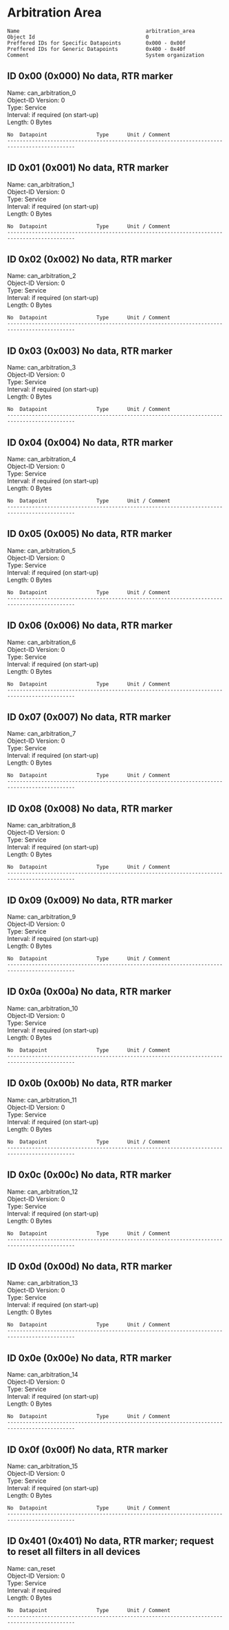 Arbitration Area
===

    Name                                         arbitration_area                   
    Object Id                                    0                                  
    Preffered IDs for Specific Datapoints        0x000 - 0x00f                      
    Preffered IDs for Generic Datapoints         0x400 - 0x40f                      
    Comment                                      System organization                

ID 0x00 (0x000) No data, RTR marker
---
Name: can_arbitration_0  
Object-ID Version: 0  
Type: Service  
Interval: if required (on start-up)  
Length: 0 Bytes

    No  Datapoint                Type      Unit / Comment                               
    --------------------------------------------------------------------------------------------

ID 0x01 (0x001) No data, RTR marker
---
Name: can_arbitration_1  
Object-ID Version: 0  
Type: Service  
Interval: if required (on start-up)  
Length: 0 Bytes

    No  Datapoint                Type      Unit / Comment                               
    --------------------------------------------------------------------------------------------

ID 0x02 (0x002) No data, RTR marker
---
Name: can_arbitration_2  
Object-ID Version: 0  
Type: Service  
Interval: if required (on start-up)  
Length: 0 Bytes

    No  Datapoint                Type      Unit / Comment                               
    --------------------------------------------------------------------------------------------

ID 0x03 (0x003) No data, RTR marker
---
Name: can_arbitration_3  
Object-ID Version: 0  
Type: Service  
Interval: if required (on start-up)  
Length: 0 Bytes

    No  Datapoint                Type      Unit / Comment                               
    --------------------------------------------------------------------------------------------

ID 0x04 (0x004) No data, RTR marker
---
Name: can_arbitration_4  
Object-ID Version: 0  
Type: Service  
Interval: if required (on start-up)  
Length: 0 Bytes

    No  Datapoint                Type      Unit / Comment                               
    --------------------------------------------------------------------------------------------

ID 0x05 (0x005) No data, RTR marker
---
Name: can_arbitration_5  
Object-ID Version: 0  
Type: Service  
Interval: if required (on start-up)  
Length: 0 Bytes

    No  Datapoint                Type      Unit / Comment                               
    --------------------------------------------------------------------------------------------

ID 0x06 (0x006) No data, RTR marker
---
Name: can_arbitration_6  
Object-ID Version: 0  
Type: Service  
Interval: if required (on start-up)  
Length: 0 Bytes

    No  Datapoint                Type      Unit / Comment                               
    --------------------------------------------------------------------------------------------

ID 0x07 (0x007) No data, RTR marker
---
Name: can_arbitration_7  
Object-ID Version: 0  
Type: Service  
Interval: if required (on start-up)  
Length: 0 Bytes

    No  Datapoint                Type      Unit / Comment                               
    --------------------------------------------------------------------------------------------

ID 0x08 (0x008) No data, RTR marker
---
Name: can_arbitration_8  
Object-ID Version: 0  
Type: Service  
Interval: if required (on start-up)  
Length: 0 Bytes

    No  Datapoint                Type      Unit / Comment                               
    --------------------------------------------------------------------------------------------

ID 0x09 (0x009) No data, RTR marker
---
Name: can_arbitration_9  
Object-ID Version: 0  
Type: Service  
Interval: if required (on start-up)  
Length: 0 Bytes

    No  Datapoint                Type      Unit / Comment                               
    --------------------------------------------------------------------------------------------

ID 0x0a (0x00a) No data, RTR marker
---
Name: can_arbitration_10  
Object-ID Version: 0  
Type: Service  
Interval: if required (on start-up)  
Length: 0 Bytes

    No  Datapoint                Type      Unit / Comment                               
    --------------------------------------------------------------------------------------------

ID 0x0b (0x00b) No data, RTR marker
---
Name: can_arbitration_11  
Object-ID Version: 0  
Type: Service  
Interval: if required (on start-up)  
Length: 0 Bytes

    No  Datapoint                Type      Unit / Comment                               
    --------------------------------------------------------------------------------------------

ID 0x0c (0x00c) No data, RTR marker
---
Name: can_arbitration_12  
Object-ID Version: 0  
Type: Service  
Interval: if required (on start-up)  
Length: 0 Bytes

    No  Datapoint                Type      Unit / Comment                               
    --------------------------------------------------------------------------------------------

ID 0x0d (0x00d) No data, RTR marker
---
Name: can_arbitration_13  
Object-ID Version: 0  
Type: Service  
Interval: if required (on start-up)  
Length: 0 Bytes

    No  Datapoint                Type      Unit / Comment                               
    --------------------------------------------------------------------------------------------

ID 0x0e (0x00e) No data, RTR marker
---
Name: can_arbitration_14  
Object-ID Version: 0  
Type: Service  
Interval: if required (on start-up)  
Length: 0 Bytes

    No  Datapoint                Type      Unit / Comment                               
    --------------------------------------------------------------------------------------------

ID 0x0f (0x00f) No data, RTR marker
---
Name: can_arbitration_15  
Object-ID Version: 0  
Type: Service  
Interval: if required (on start-up)  
Length: 0 Bytes

    No  Datapoint                Type      Unit / Comment                               
    --------------------------------------------------------------------------------------------

ID 0x401 (0x401) No data, RTR marker; request to reset all filters in all devices
---
Name: can_reset  
Object-ID Version: 0  
Type: Service  
Interval: if required  
Length: 0 Bytes

    No  Datapoint                Type      Unit / Comment                               
    --------------------------------------------------------------------------------------------

